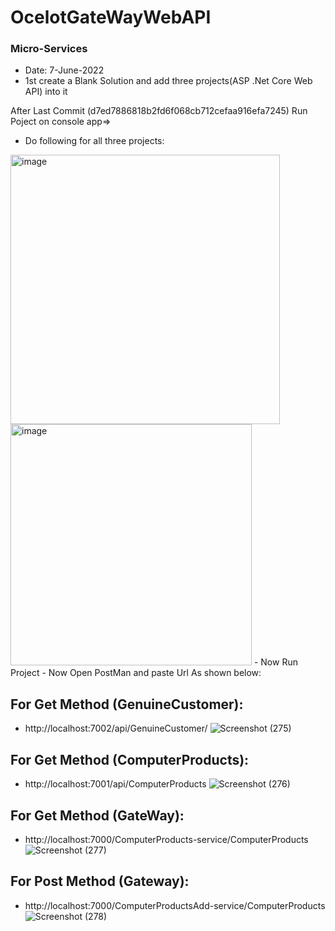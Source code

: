# OcelotGateWayWebAPI
### Micro-Services 
- Date: 7-June-2022
- 1st create a Blank Solution and add three projects(ASP .Net Core Web API) into it

After Last Commit (d7ed7886818b2fd6f068cb712cefaa916efa7245) Run Poject on console app=> 

- Do following for all three projects:
<img width="431" alt="image" src="https://user-images.githubusercontent.com/58319263/172355118-74ce4044-9fa3-4364-bc1e-d58dcfb00800.png">
<img width="386" alt="image" src="https://user-images.githubusercontent.com/58319263/172354902-d5c16df6-7c3f-4fd8-966d-6a37ee608471.png">
- Now Run Project
- Now Open PostMan and paste Url As shown below:

## For Get Method (GenuineCustomer):
- http://localhost:7002/api/GenuineCustomer/
![Screenshot (275)](https://user-images.githubusercontent.com/58319263/172355559-5b467f07-db5a-4b5e-94bf-f9ed8d5e054c.png)

## For Get Method (ComputerProducts):
- http://localhost:7001/api/ComputerProducts
![Screenshot (276)](https://user-images.githubusercontent.com/58319263/172355710-44381937-bac3-4704-875f-4be68afe5f6d.png)

## For Get Method (GateWay):
- http://localhost:7000/ComputerProducts-service/ComputerProducts
![Screenshot (277)](https://user-images.githubusercontent.com/58319263/172355731-bc0fac66-76b3-4d69-938d-d8e3e6e57b37.png)

## For Post Method (Gateway):
- http://localhost:7000/ComputerProductsAdd-service/ComputerProducts
![Screenshot (278)](https://user-images.githubusercontent.com/58319263/172355745-1e8fba23-3a6f-480e-9a6c-652702f4f0ed.png)




